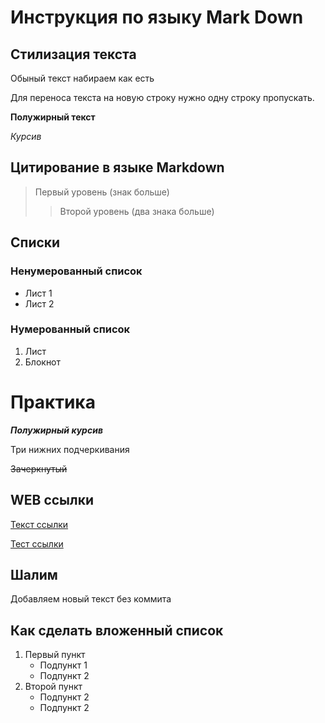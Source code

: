 # Инструкция по языку Mark Down

## Стилизация текста

Обыный текст набираем как есть

Для переноса текста на новую строку нужно одну строку пропускать. 

**Полужирный текст**

*Курсив*

## Цитирование в языке Markdown
> Первый уровень (знак больше)
>> Второй уровень (два знака больше)

## Списки
### Ненумерованный список
* Лист 1
* Лист 2

### Нумерованный список
1. Лист 
2. Блокнот

# Практика

___Полужирный курсив___

Три нижних подчеркивания

~~Зачеркнутый~~

## WEB ссылки
[Текст ссылки](https://www.example.com)

[Тест ссылки](http.example.com "Всплывающая подсказка")

## Шалим
Добавляем новый текст без коммита

## Как сделать вложенный список

1. Первый пункт
    - Подпункт 1
    - Подпункт 2
2. Второй пункт
    - Подпункт 2
    - Подпункт 2